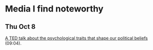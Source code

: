 # Media I find noteworthy

## Thu Oct 8

[A TED talk about the psychological traits that shape our political
beliefs](https://www.ted.com/talks/dannagal_g_young_the_psychological_traits_that_shape_your_political_beliefs)
(09:04).
